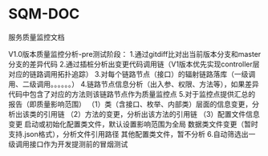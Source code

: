 # SQM-DOC
服务质量监控文档

V1.0版本质量监控分析-pre测试阶段：
1.通过gitdiff比对出当前版本分支和master分支的差异代码
2.通过插桩分析出变更代码调用链（V1版本优先实现controller层对应的链路调用拓扑追踪）
3.对每个链路节点（接口）的辐射链路落库（一级调用、二级调用。。。。。。）
4.链路节点信息分析（出入参、权限、方法等），如果差异代码中包含了对应的方法则该链路节点作为质量监控点
5.对于监控点提供汇总的报告（即质量影响范围）
    （1）类（含接口、枚举、内部类）层面的信息变更，分析出该类的引用链
    （2）方法的变更，分析出该方法的引用链
    （3）配置文件信息变更
            启动或初始化配置类文件，默认设置影响范围为全局
            数据类文件变更（暂时支持.json格式），分析文件引用路径
            其他配置类文件，暂不分析
6.自动筛选出一级调用接口作为开发提测前的冒烟测试
